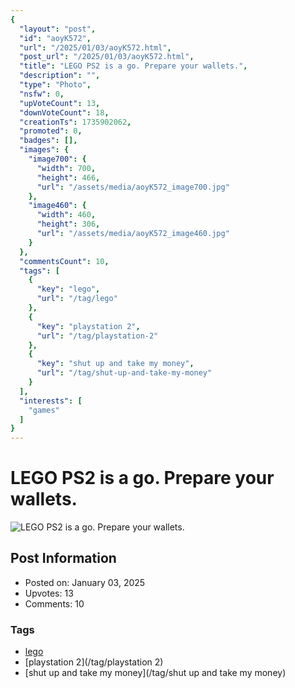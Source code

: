 ```yaml
---
{
  "layout": "post",
  "id": "aoyK572",
  "url": "/2025/01/03/aoyK572.html",
  "post_url": "/2025/01/03/aoyK572.html",
  "title": "LEGO PS2 is a go. Prepare your wallets.",
  "description": "",
  "type": "Photo",
  "nsfw": 0,
  "upVoteCount": 13,
  "downVoteCount": 18,
  "creationTs": 1735902062,
  "promoted": 0,
  "badges": [],
  "images": {
    "image700": {
      "width": 700,
      "height": 466,
      "url": "/assets/media/aoyK572_image700.jpg"
    },
    "image460": {
      "width": 460,
      "height": 306,
      "url": "/assets/media/aoyK572_image460.jpg"
    }
  },
  "commentsCount": 10,
  "tags": [
    {
      "key": "lego",
      "url": "/tag/lego"
    },
    {
      "key": "playstation 2",
      "url": "/tag/playstation-2"
    },
    {
      "key": "shut up and take my money",
      "url": "/tag/shut-up-and-take-my-money"
    }
  ],
  "interests": [
    "games"
  ]
}
---
```


# LEGO PS2 is a go. Prepare your wallets.

![LEGO PS2 is a go. Prepare your wallets.](/assets/media/aoyK572_image700.jpg)

## Post Information

- Posted on: January 03, 2025
- Upvotes: 13
- Comments: 10

### Tags

- [lego](/tag/lego)
- [playstation 2](/tag/playstation 2)
- [shut up and take my money](/tag/shut up and take my money)
